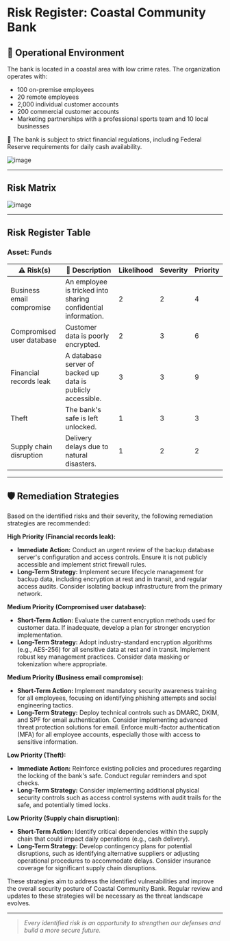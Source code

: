 
# Risk Register: Coastal Community Bank

## 📍 Operational Environment
The bank is located in a coastal area with low crime rates. The organization operates with:
- 100 on-premise employees
- 20 remote employees
- 2,000 individual customer accounts
-  200 commercial customer accounts
- Marketing partnerships with a professional sports team and 10 local businesses

📝 The bank is subject to strict financial regulations, including Federal Reserve requirements for daily cash availability.

![image](https://github.com/user-attachments/assets/0b3d8dc1-f5f1-4cc3-be92-fef04e639e41)


---

## Risk Matrix

![image](https://github.com/user-attachments/assets/ba25eae2-7a75-417f-be2e-9f2946ce610b)

---

## Risk Register Table

### Asset: Funds 

| ⚠️ Risk(s)                     | 📝 Description                                                   | Likelihood | Severity |  Priority |
|-------------------------------|------------------------------------------------------------------|---------------|-------------|--------------|
| Business email compromise      | An employee is tricked into sharing confidential information.    | 2             | 2           | 4            |
| Compromised user database | Customer data is poorly encrypted.  | 2             | 3           | 6            |
| Financial records leak | A database server of backed up data is publicly accessible.  | 3             | 3           | 9            |
| Theft                  | The bank's safe is left unlocked.                             | 1             | 3           | 3            |
| Supply chain disruption | Delivery delays due to natural disasters.                     | 1             | 2           | 2            |

---

## 🛡️ Remediation Strategies

Based on the identified risks and their severity, the following remediation strategies are recommended:

**High Priority (Financial records leak):**

* **Immediate Action:** Conduct an urgent review of the backup database server's configuration and access controls. Ensure it is not publicly accessible and implement strict firewall rules.
* **Long-Term Strategy:** Implement secure lifecycle management for backup data, including encryption at rest and in transit, and regular access audits. Consider isolating backup infrastructure from the primary network.

**Medium Priority (Compromised user database):**

* **Short-Term Action:** Evaluate the current encryption methods used for customer data. If inadequate, develop a plan for stronger encryption implementation.
* **Long-Term Strategy:** Adopt industry-standard encryption algorithms (e.g., AES-256) for all sensitive data at rest and in transit. Implement robust key management practices. Consider data masking or tokenization where appropriate.

**Medium Priority (Business email compromise):**

* **Short-Term Action:** Implement mandatory security awareness training for all employees, focusing on identifying phishing attempts and social engineering tactics.
* **Long-Term Strategy:** Deploy technical controls such as DMARC, DKIM, and SPF for email authentication. Consider implementing advanced threat protection solutions for email. Enforce multi-factor authentication (MFA) for all employee accounts, especially those with access to sensitive information.

**Low Priority (Theft):**

* **Immediate Action:** Reinforce existing policies and procedures regarding the locking of the bank's safe. Conduct regular reminders and spot checks.
* **Long-Term Strategy:** Consider implementing additional physical security controls such as access control systems with audit trails for the safe, and potentially timed locks.

**Low Priority (Supply chain disruption):**

* **Short-Term Action:** Identify critical dependencies within the supply chain that could impact daily operations (e.g., cash delivery).
* **Long-Term Strategy:** Develop contingency plans for potential disruptions, such as identifying alternative suppliers or adjusting operational procedures to accommodate delays. Consider insurance coverage for significant supply chain disruptions.

These strategies aim to address the identified vulnerabilities and improve the overall security posture of Coastal Community Bank. Regular review and updates to these strategies will be necessary as the threat landscape evolves.

---

> *Every identified risk is an opportunity to strengthen our defenses and build a more secure future.*

